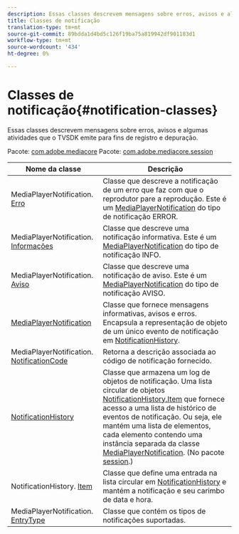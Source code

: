 ```yaml
---
description: Essas classes descrevem mensagens sobre erros, avisos e algumas atividades que o TVSDK emite para fins de registro e depuração.
title: Classes de notificação
translation-type: tm+mt
source-git-commit: 89bdda1d4bd5c126f19ba75a819942df901183d1
workflow-type: tm+mt
source-wordcount: '434'
ht-degree: 0%

---
```



# Classes de notificação{#notification-classes}

Essas classes descrevem mensagens sobre erros, avisos e algumas atividades que o TVSDK emite para fins de registro e depuração.

Pacote: [com.adobe.mediacore](https://help.adobe.com/en_US/primetime/api/psdk/javadoc_1.4/com/adobe/mediacore/package-summary.html) Pacote: [com.adobe.mediacore.session](https://help.adobe.com/en_US/primetime/api/psdk/javadoc_1.4/com/adobe/mediacore/session/package-summary.html)

| Nome da classe | Descrição |
|---|---|
| MediaPlayerNotification. [Erro](https://help.adobe.com/en_US/primetime/api/psdk/javadoc_1.4/com/adobe/mediacore/MediaPlayerNotification.Error.html) | Classe que descreve a notificação de um erro que faz com que o reprodutor pare a reprodução. Este é um [MediaPlayerNotification](https://help.adobe.com/en_US/primetime/api/psdk/javadoc_1.4/com/adobe/mediacore/MediaPlayerNotification.html) do tipo de notificação ERROR. |
| MediaPlayerNotification. [Informações](https://help.adobe.com/en_US/primetime/api/psdk/javadoc_1.4/com/adobe/mediacore/MediaPlayerNotification.Info.html) | Classe que descreve uma notificação informativa. Este é um [MediaPlayerNotification](https://help.adobe.com/en_US/primetime/api/psdk/javadoc_1.4/com/adobe/mediacore/MediaPlayerNotification.html) do tipo de notificação INFO. |
| MediaPlayerNotification. [Aviso](https://help.adobe.com/en_US/primetime/api/psdk/javadoc_1.4/com/adobe/mediacore/MediaPlayerNotification.Warning.html) | Classe que descreve uma notificação de aviso. Este é um [MediaPlayerNotification](https://help.adobe.com/en_US/primetime/api/psdk/javadoc_1.4/com/adobe/mediacore/MediaPlayerNotification.html) do tipo de notificação AVISO. |
| [MediaPlayerNotification](https://help.adobe.com/en_US/primetime/api/psdk/javadoc_1.4/com/adobe/mediacore/MediaPlayerNotification.html) | Classe que fornece mensagens informativas, avisos e erros. Encapsula a representação de objeto de um único evento de notificação em [NotificationHistory](https://help.adobe.com/en_US/primetime/api/psdk/javadoc_1.4/com/adobe/mediacore/session/NotificationHistory.html). |
| MediaPlayerNotification. [NotificationCode](https://help.adobe.com/en_US/primetime/api/psdk/javadoc_1.4/com/adobe/mediacore/MediaPlayerNotification.NotificationCode.html) | Retorna a descrição associada ao código de notificação fornecido. |
| [NotificationHistory](https://help.adobe.com/en_US/primetime/api/psdk/javadoc_1.4/com/adobe/mediacore/session/NotificationHistory.html) | Classe que armazena um log de objetos de notificação. Uma lista circular de objetos [NotificationHistory.Item](https://help.adobe.com/en_US/primetime/api/psdk/javadoc_1.4/com/adobe/mediacore/session/NotificationHistory.Item.html) que fornece acesso a uma lista de histórico de eventos de notificação. Ou seja, ele mantém uma lista de elementos, cada elemento contendo uma instância separada da classe [MediaPlayerNotification](https://help.adobe.com/en_US/primetime/api/psdk/javadoc_1.4/com/adobe/mediacore/MediaPlayerNotification.html). (No pacote [session](https://help.adobe.com/en_US/primetime/api/psdk/javadoc_1.4/com/adobe/mediacore/session/package-summary.html).) |
| NotificationHistory. [Item](https://help.adobe.com/en_US/primetime/api/psdk/javadoc_1.4/com/adobe/mediacore/session/NotificationHistory.Item.html) | Classe que define uma entrada na lista circular em [NotificationHistory](https://help.adobe.com/en_US/primetime/api/psdk/javadoc_1.4/com/adobe/mediacore/session/NotificationHistory.html) e mantém a notificação e seu carimbo de data e hora. |
| MediaPlayerNotification. [EntryType](https://help.adobe.com/en_US/primetime/api/psdk/javadoc_1.4/com/adobe/mediacore/MediaPlayerNotification.EntryType.html) | Classe que contém os tipos de notificações suportadas. |